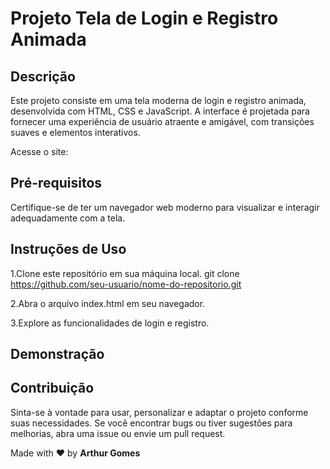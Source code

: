 # Projeto Tela de Login e Registro Animada

## Descrição ##
Este projeto consiste em uma tela moderna de login e registro animada, desenvolvida com HTML, CSS e JavaScript. A interface é projetada para fornecer uma experiência de usuário atraente e amigável, com transições suaves e elementos interativos.

Acesse o site: 

## Pré-requisitos ##
Certifique-se de ter um navegador web moderno para visualizar e interagir adequadamente com a tela.

## Instruções de Uso ##
1.Clone este repositório em sua máquina local.
git clone https://github.com/seu-usuario/nome-do-repositorio.git

2.Abra o arquivo index.html em seu navegador.

3.Explore as funcionalidades de login e registro.

## Demonstração ##


## Contribuição ##
Sinta-se à vontade para usar, personalizar e adaptar o projeto conforme suas necessidades.
Se você encontrar bugs ou tiver sugestões para melhorias, abra uma issue ou envie um pull request.

Made with ❤️ by **Arthur Gomes**
